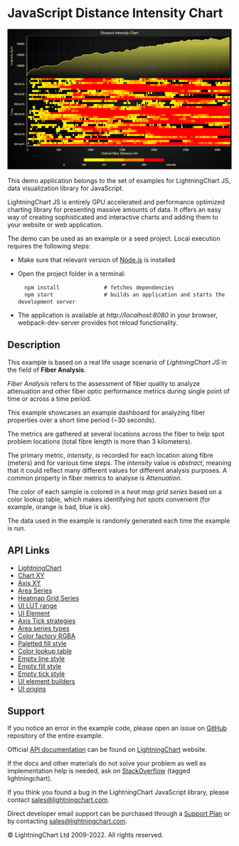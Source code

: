 # JavaScript Distance Intensity Chart

![JavaScript Distance Intensity Chart](dashboardWaterfall-darkGold.png)

This demo application belongs to the set of examples for LightningChart JS, data visualization library for JavaScript.

LightningChart JS is entirely GPU accelerated and performance optimized charting library for presenting massive amounts of data. It offers an easy way of creating sophisticated and interactive charts and adding them to your website or web application.

The demo can be used as an example or a seed project. Local execution requires the following steps:

-   Make sure that relevant version of [Node.js](https://nodejs.org/en/download/) is installed
-   Open the project folder in a terminal:

          npm install              # fetches dependencies
          npm start                # builds an application and starts the development server

-   The application is available at _http://localhost:8080_ in your browser, webpack-dev-server provides hot reload functionality.


## Description

This example is based on a real life usage scenario of _LightningChart JS_ in the field of **Fiber Analysis**.

_Fiber Analysis_ refers to the assessment of fiber quality to analyze attenuation and other fiber optic performance metrics during single point of time or across a time period.

This example showcases an example dashboard for analyzing fiber properties over a short time period (~30 seconds).

The metrics are gathered at several locations across the fiber to help spot problem locations (total fibre length is more than 3 kilometers).

The primary metric, _intensity_, is recorded for each location along fibre (meters) and for various time steps. The _intensity_ value is _abstract_, meaning that it could reflect many different values for different analysis purposes. A common property in fiber metrics to analyse is _Attenuation_.

The color of each sample is colored in a _heat map grid series_ based on a color lookup table, which makes identifying _hot spots_ convenient (for example, orange is bad, blue is ok).

The data used in the example is randomly generated each time the example is run.


## API Links

* [LightningChart]
* [Chart XY]
* [Axis XY]
* [Area Series]
* [Heatmap Grid Series]
* [UI LUT range]
* [UI Element]
* [Axis Tick strategies]
* [Area series types]
* [Color factory RGBA]
* [Paletted fill style]
* [Color lookup table]
* [Empty line style]
* [Empty fill style]
* [Empty tick style]
* [UI element builders]
* [UI origins]


## Support

If you notice an error in the example code, please open an issue on [GitHub][0] repository of the entire example.

Official [API documentation][1] can be found on [LightningChart][2] website.

If the docs and other materials do not solve your problem as well as implementation help is needed, ask on [StackOverflow][3] (tagged lightningchart).

If you think you found a bug in the LightningChart JavaScript library, please contact sales@lightningchart.com.

Direct developer email support can be purchased through a [Support Plan][4] or by contacting sales@lightningchart.com.

[0]: https://github.com/Arction/
[1]: https://lightningchart.com/lightningchart-js-api-documentation/
[2]: https://lightningchart.com
[3]: https://stackoverflow.com/questions/tagged/lightningchart
[4]: https://lightningchart.com/support-services/

© LightningChart Ltd 2009-2022. All rights reserved.


[LightningChart]: https://lightningchart.com/js-charts/api-documentation/v8.0.0/functions/lightningChart-1.html
[Chart XY]: https://lightningchart.com/js-charts/api-documentation/v8.0.0/classes/ChartXY.html
[Axis XY]: https://lightningchart.com/js-charts/api-documentation/v8.0.0/classes/Axis.html
[Area Series]: https://lightningchart.com/js-charts/api-documentation/v8.0.0/classes/AreaSeriesPositive.html
[Heatmap Grid Series]: https://lightningchart.com/js-charts/api-documentation/v8.0.0/classes/HeatmapGridSeriesIntensityValues.html
[UI LUT range]: https://lightningchart.com/js-charts/api-documentation/v8.0.0/interfaces/UILUTRange.html
[UI Element]: https://lightningchart.com/js-charts/api-documentation/v8.0.0/interfaces/UIElement.html
[Axis Tick strategies]: https://lightningchart.com/js-charts/api-documentation/v8.0.0/variables/AxisTickStrategies.html
[Area series types]: https://lightningchart.com/js-charts/api-documentation/v8.0.0/AreaSeriesTypes.html
[Color factory RGBA]: https://lightningchart.com/js-charts/api-documentation/v8.0.0/functions/ColorRGBA.html
[Paletted fill style]: https://lightningchart.com/js-charts/api-documentation/v8.0.0/classes/PalettedFill.html
[Color lookup table]: https://lightningchart.com/js-charts/api-documentation/v8.0.0/classes/LUT.html
[Empty line style]: https://lightningchart.com/js-charts/api-documentation/v8.0.0/variables/emptyLine.html
[Empty fill style]: https://lightningchart.com/js-charts/api-documentation/v8.0.0/variables/emptyFill-1.html
[Empty tick style]: https://lightningchart.com/js-charts/api-documentation/v8.0.0/variables/emptyTick.html
[UI element builders]: https://lightningchart.com/js-charts/api-documentation/v8.0.0/variables/UIElementBuilders.html
[UI origins]: https://lightningchart.com/js-charts/api-documentation/v8.0.0/variables/UIOrigins.html

